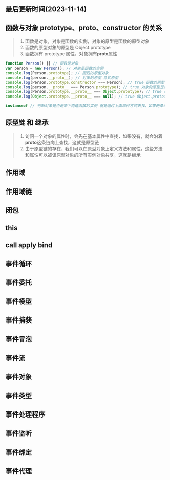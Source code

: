 <!--
 * @Description:
 * @Author: panrui
 * @Date: 2023-11-14 11:22:37
 * @LastEditTime: 2023-11-14 11:23:28
 * @LastEditors: panrui
 * 不忘初心,不负梦想
-->

## 最后更新时间(2023-11-14)
## 函数与对象 prototype、**proto**、constructor 的关系

> 1.  函数是对象，对象是函数的实例，对象的原型是函数的原型对象
> 2.  函数的原型对象的原型是 Object.prototype
> 3.  函数拥有 prototype 属性，对象拥有**proto**属性

```js
function Person() {} // 函数是对象
var person = new Person(); // 对象是函数的实例
console.log(Person.prototype); // 函数的原型对象
console.log(person.__proto__); // 对象的原型 隐式原型
console.log(Person.prototype.constructor === Person); // true 函数的原型对象的构造函数是函数本身
console.log(person.__proto__ === Person.prototype); // true 对象的原型是函数的原型对象
console.log(Person.prototype.__proto__ === Object.prototype); // true 函数的原型对象的原型是Object.prototype
console.log(Object.prototype.__proto__ === null); // true Object.prototype的原型是null

instanceof // 判断对象是否是某个构造函数的实例 就是通过上面那种方式去找，如果两条线相交就是true
```

## 原型链 和 继承

> 1.  访问一个对象的属性时，会先在基本属性中查找，如果没有，就会沿着**proto**这条链向上查找，这就是原型链
> 2.  由于原型链的存在，我们可以在原型对象上定义方法和属性，这些方法和属性可以被该原型对象的所有实例对象共享，这就是继承

## 作用域

## 作用域链

## 闭包

## this

## call apply bind

## 事件循环

## 事件委托

## 事件模型

## 事件捕获

## 事件冒泡

## 事件流

## 事件对象

## 事件类型

## 事件处理程序

## 事件监听

## 事件绑定

## 事件代理

